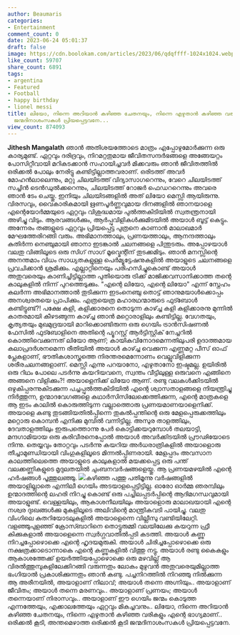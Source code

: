 ```yaml
---
author: Beaumaris
categories:
- Entertainment
comment_count: 0
date: 2023-06-24 05:01:37
draft: false
image: https://cdn.boolokam.com/articles/2023/06/qdqffff-1024x1024.webp
like_count: 59707
share_count: 6891
tags:
- argentina
- Featured
- Football
- happy birthday
- lionel messi
title: ലിയോ, നിന്നെ അറിയാൻ കഴിഞ്ഞ ചേതനയും, നിന്നെ എഴുതാൻ കഴിഞ്ഞ വരികളും എന്റെ ഭാഗ്യമാണ്..
  ജന്മദിനാശംസകൾ പ്രിയപ്പെട്ടവനേ...
view_count: 874093
---
```


**Jithesh Mangalath** ഞാൻ അതിശയത്തോടെ മാത്രം എപ്പോഴുമോർക്കുന്ന ഒരു കാര്യമുണ്ട്. ഏറ്റവും ദരിദ്രവും, നിറമറ്റതുമായ ജീവിതസന്ദർഭങ്ങളെ അങ്ങേയറ്റം പോസിറ്റീവായി മറികടക്കാൻ സഹായിച്ചവർ മിക്കവരും ഞാൻ ജീവിതത്തിൽ ഒരിക്കൽ പോലും നേരിട്ടു കണ്ടിട്ടില്ലാത്തവരാണ്. ഒരിടത്ത് അവർ മോഹൻലാലെന്നും, മറ്റു ചിലയിടത്ത് വിദ്യാസാഗറെന്നും, വേറെ ചിലയിടത്ത് സച്ചിൻ ടെൻഡുൽക്കറെന്നും, ചിലയിടത്ത് റോജർ ഫെഡററെന്നും അവരെ ഞാൻ ടേം ചെയ്തു. ഇനിയും ചിലയിടങ്ങളിൽ അത് ലിയോ മെസ്സി ആയിരുന്നു. വിരസവും, വൈകാരികമായി ഋണപൂർണ്ണവുമായ ദിനങ്ങളിൽ ഞാനയാളെ എന്റെയോർമ്മയുടെ ഏറ്റവും വിശുദ്ധമായ പുൽത്തകിടിയിൽ സ്വതന്ത്രനായി അഴിച്ചു വിടും. ആരവങ്ങൾക്കും, ആർപ്പുവിളികൾക്കുമിടയിൽ അയാൾ ബൂട്ട് കെട്ടും. അന്നേരം തങ്ങളുടെ ഏറ്റവും പ്രിയപ്പെട്ട പുത്രനെ കാണാൻ മാലാഖമാർ മേഘത്തേരിറങ്ങി വരും. അഭിമാനത്താലും, പ്രണയത്താലും, ആനന്ദത്താലും കുതിർന്ന നെഞ്ചുമായി ഞാനാ ഇടങ്കാൽ ചലനങ്ങളെ പിന്തുടരും. അപ്പോഴയാൾ വലതു വിങ്ങിലൂടെ ഒരു സിഗ് സാഗ് മൂവ്മെന്റിന് തുടക്കമിടും. ഞാൻ മനസ്സിന്റെ അനന്തമാം വിധം സാധ്യതകളുള്ള പെർമ്യൂട്ടേഷനുകളിൽ അയാളുടെ ചലനങ്ങളെ പ്രവചിക്കാൻ ശ്രമിക്കും. എല്ലാറ്റിനെയും പരിഹസിച്ചുകൊണ്ട് അയാൾ അതുവരെയും കാണിച്ചിട്ടില്ലാത്ത പുതിയൊരു ട്രിക്ക് മാജിക്കവസാനിക്കാത്ത തന്റെ കാലുകളിൽ നിന്ന് പുറത്തെടുക്കും. "എന്റെ ലിയോ, എന്റെ ലിയോ" എന്ന് സ്നേഹം കലർന്ന അഭിമാനത്താൽ തുടിക്കുന്ന ഇടംനെഞ്ചു തൊട്ട് ഞാനുമയാൾക്കൊപ്പം അനശ്വരതയെ പ്രാപിക്കും. [](https://cdn.boolokam.com/articles/2023/06/caaaa-3.jpg)എത്രയെത്ര മഹാരഥന്മാരുടെ ഫുട്ബോൾ കണ്ടിട്ടുണ്ട്?! പക്ഷേ കളി, കളിക്കാരനെ തൊടുന്ന കാഴ്ച്ച കളി കളിക്കാരനു മുന്നിൽ കാതരമായി കീഴടങ്ങുന്ന കാഴ്ച്ച ഞാൻ മറ്റൊരാളിലും കണ്ടിട്ടില്ല. വേഗതയും, കൃത്യതയും മുഖമുദ്രയായി മാറിക്കൊണ്ടിരുന്ന ഒരു ഗെയിം ട്രാൻസിഷണൽ ഫേസിൽ ഫുട്ബോളിനെ അതിന്റെ പ്യൂറസ്റ്റ് ആർട്ടിസ്റ്റിക് നേച്ചറിൽ കൊത്തിവെക്കുന്നത് ലിയോ ആണ്; കായികവിനോദമെന്നതിലുപരി ഉദാത്തമായ കലാപ്രദർശനമെന്ന രീതിയിൽ അയാൾ കാഴ്ച്ച വെക്കുന്ന എണ്ണമറ്റ പീസ് ഓഫ് പ്ലേകളാണ്, ഭൗതികശാസ്ത്രത്തെ നിരന്തരമെന്നോണം വെല്ലുവിളിക്കുന്ന ശരീരചലനങ്ങളാണ്. മെസ്സി എന്നു പറയാനോ, എഴുതാനോ ഇഷ്ടമല്ല. ഉയിരിൽ ഒരു റിഥം പോലെ പടർന്നു കയറിയവനെ, സ്വന്തം വീട്ടിലുള്ള ഒരുവനെ എങ്ങിനെ അങ്ങനെ വിളിക്കും?! അയാളെനിക്ക് ലിയോ ആണ്. രണ്ടു വലകൾക്കിടയിൽ ഒഴുകിപ്പരന്നുകിടക്കുന്ന പച്ചപ്പുൽത്തകിടിയിൽ എന്റെ ശ്വാസതാളങ്ങളെ നിയന്ത്രിച്ചു നിർത്തുന്ന, ഉന്മാദവേഗങ്ങളെ കഥാർസിസിലേക്കെത്തിക്കുന്ന, എന്റെ മാത്രകളെ ആ ഇടം കാലിൽ കൊരുത്തിടുന്ന വല്ലാത്തൊരു പ്രണയമാണയാളെനിക്ക്. അയാളെ കണ്ടു തുടങ്ങിയതിൽപ്പിന്നെ തുകൽപ്പന്തിന്റെ ഒരു മേളപ്പെരുക്കത്തിലും മറ്റൊരു കൊമ്പൻ എനിക്കു മുമ്പിൽ വന്നിട്ടില്ല. അസുര താളത്തിലും, ദേവതാളത്തിലും ഇരുപത്തൊന്നു പേർ കൊട്ടിക്കയറുമ്പോൾ തലയാട്ടി, മന്ദഗാമിയായ ഒരു കരിവീരനെപ്പോൽ അയാൾ അവർക്കിടയിൽ പ്രൗഢിയോടെ നിന്നു. തെയ്യവും തോറ്റവും പടർന്നു കയറിയ അർധരാത്രികളിൽ അയാളൊരു തീച്ചാമുണ്ഡിയായി വിംഗുകളിലൂടെ മിന്നൽപ്പിണരായി. മേളപ്പദം അവസാന കാലത്തിലെത്തെ അയാളുടെ കാലുകളാൽ മയക്കപ്പെട്ട ഒരു പന്ത് വലക്കണ്ണികളുടെ മൃദുലതയിൽ ചുംബനവർഷങ്ങളെയ്തു. ആ പ്രണയമഴയിൽ എന്റെ ഹർഷങ്ങൾ പൂത്തുലഞ്ഞു. [![](https://cdn.boolokam.com/articles/2023/06/qdqffff-1024x1024.webp)](https://cdn.boolokam.com/articles/2023/06/qdqffff.webp)കഴിഞ്ഞ പത്തു പതിമൂന്നു വർഷങ്ങളിൽ അയാളില്ലാതെ എന്നിലീ ഗെയിം അടയാളപ്പെട്ടിട്ടില്ല. ഓരോ ഓർമ്മ ഞരമ്പിലും ഉന്മാദത്തിന്റെ ലഹരി നിറച്ചു കൊണ്ട് ഒരു പച്ചിലപ്പടർപ്പിന്റെ ആദിമഗന്ധവുമായി അയാളുണ്ട്. വെള്ളയിലും, ആകാശനീലയിലും അയാളൊരു മാലാഖയായി എന്റെ നശ്വര ദുഃഖങ്ങൾക്കു മുകളിലൂടെ അലിവിന്റെ മാന്ത്രികവടി പായിച്ചു. വലതു വിംഗിലെ കുതറിയോടലുകളിൽ അയാളെന്നെ വില്ലീസു വണ്ടിയിലേറ്റി. വളഞ്ഞുപുളഞ്ഞ് ക്രോസ്ബാറിനെ തൊട്ടുരുമ്മി വലയിലേക്കു കയറുന്ന ഫ്രീ കിക്കുകളാൽ അയാളെന്നെ സ്വർഗ്ഗവാതിൽപ്പടി കടത്തി. അയാൾ കണ്ണു നിറച്ചപ്പോഴൊക്കെ എന്റെ ഹൃദയമുരുകി. അയാൾ ചിരിച്ചപ്പോഴൊക്കെ ഒരു നക്ഷത്രക്കാടൊന്നാകെ എന്റെ കണ്ണുകളിൽ വിത്തു നട്ടു. അയാൾ രണ്ടു കൈകളും ആകാശത്തേക്ക് ഉയർത്തിയപ്പോഴൊക്കെ ഒരു മഴവില്ല് ആ വിരൽത്തുമ്പുകളിലേക്കിറങ്ങി വരുന്നതും ലോകം മുഴുവൻ അതുവരെയുമില്ലാത്ത ഭംഗിയാൽ പ്രകാശിക്കുന്നതും ഞാൻ കണ്ടു. പച്ചനിറത്തിൽ നിറഞ്ഞു നിൽക്കുന്ന ആ അരീനയിൽ, അയാളാണ് നിലാവ്; അയാൾ തന്നെ അഗ്നിയും.. അയാളാണ് ജീവിതം; അയാൾ തന്നെ മരണവും.. അയാളാണ് പ്രണയം; അയാൾ തന്നെയാണ് നിരാസവും.. അയാളാണ് ഈ ഗെയിം ജന്മം കൊടുത്ത എന്നത്തേയും, എക്കാലത്തേയും ഏറ്റവും മികച്ചവനും.. ലിയോ, നിന്നെ അറിയാൻ കഴിഞ്ഞ ചേതനയും, നിന്നെ എഴുതാൻ കഴിഞ്ഞ വരികളും എന്റെ ഭാഗ്യമാണ്.. ഒരിക്കൽ കൂടി, അന്തമെഴാത്ത ഒരിക്കൽ കൂടി ജന്മദിനാശംസകൾ പ്രിയപ്പെട്ടവനേ.